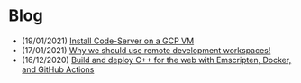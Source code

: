 # Blog

* \(19/01/2021\) [Install Code-Server on a GCP VM](posts/install-code-server-on-a-gcp-vm.md)
* \(17/01/2021\) [Why we should use remote development workspaces!](posts/blog-post-2.md)
* \(16/12/2020\) [Build and deploy C++ for the web with Emscripten, Docker, and GitHub Actions](posts/blog-post-1.md)



